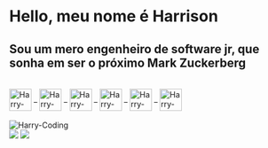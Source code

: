 <h1>Hello, meu nome é Harrison</h1>

<h2>Sou um mero engenheiro de software jr, que sonha em ser o próximo Mark Zuckerberg</h2>

<div style="display: inline_block"> 
  <br>
  <img align="center" alt="Harry-JS" height="40" width"30" src="https://cdn.jsdelivr.net/gh/devicons/devicon/icons/javascript/javascript-original.svg" /> _
  <img align="center" alt="Harry-React" height="40" width"30" src="https://cdn.jsdelivr.net/gh/devicons/devicon/icons/react/react-original.svg" /> _
  <img align="center" alt="Harry-NODE" height="40" width"30" src="https://cdn.jsdelivr.net/gh/devicons/devicon/icons/nodejs/nodejs-original.svg" /> _
  <img align="center" alt="Harry-HTML" height="40" width"30" src="https://cdn.jsdelivr.net/gh/devicons/devicon/icons/html5/html5-original.svg" /> _
  <img align="center" alt="Harry-CSS" height="40" width"30" src="https://cdn.jsdelivr.net/gh/devicons/devicon/icons/css3/css3-original.svg" /> _
  <img align="center" alt="Harry-Lua" height="40" width"30" src="https://cdn.jsdelivr.net/gh/devicons/devicon/icons/lua/lua-plain-wordmark.svg" />
  <br>
</div>

<br>
<img alt="Harry-Coding" src="https://c.tenor.com/p0kz7NOqxTkAAAAd/kaito-typing.gif" />
<br>

<div>
  <a href="https://www.linkedin.com/in/harrisonwrodrigues" target="_blank"><img src="https://img.shields.io/badge/LinkedIn-0077B5?style=for-the-badge&logo=linkedin&logoColor=white" target="_blank"></a>
  <a href="mailto:contato@harrisonwrodrigues.com"><img src="https://img.shields.io/badge/-E MAIL-%23333?style=for-the-badge&logo=gmail&logoColor=white" target="_blank"></a>
  
  
  

</div>


